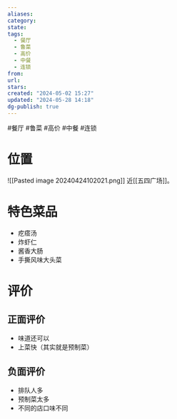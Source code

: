 ```yaml
---
aliases: 
category: 
state: 
tags:
  - 餐厅
  - 鲁菜
  - 高价
  - 中餐
  - 连锁
from: 
url: 
stars: 
created: "2024-05-02 15:27"
updated: "2024-05-28 14:18"
dg-publish: true
---
```

#餐厅 #鲁菜 #高价 #中餐 #连锁 
# 位置
![[Pasted image 20240424102021.png]]
近[[五四广场]]。
# 特色菜品
- 疙瘩汤
- 炸虾仁
- 酱香大肠
- 手撕风味大头菜
# 评价
## 正面评价
- 味道还可以
- 上菜快（其实就是预制菜）
## 负面评价
- 排队人多
- 预制菜太多
- 不同的店口味不同
